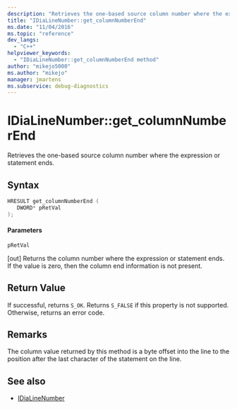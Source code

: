 ```yaml
---
description: "Retrieves the one-based source column number where the expression or statement ends."
title: "IDiaLineNumber::get_columnNumberEnd"
ms.date: "11/04/2016"
ms.topic: "reference"
dev_langs:
  - "C++"
helpviewer_keywords:
  - "IDiaLineNumber::get_columnNumberEnd method"
author: "mikejo5000"
ms.author: "mikejo"
manager: jmartens
ms.subservice: debug-diagnostics
---
```

# IDiaLineNumber::get_columnNumberEnd

Retrieves the one-based source column number where the expression or statement ends.

## Syntax

```C++
HRESULT get_columnNumberEnd ( 
   DWORD* pRetVal
);
```

#### Parameters
 `pRetVal`

[out] Returns the column number where the expression or statement ends. If the value is zero, then the column end information is not present.

## Return Value
 If successful, returns `S_OK`. Returns `S_FALSE` if this property is not supported. Otherwise, returns an error code.

## Remarks
 The column value returned by this method is a byte offset into the line to the position after the last character of the statement on the line.

## See also
- [IDiaLineNumber](../../debugger/debug-interface-access/idialinenumber.md)
